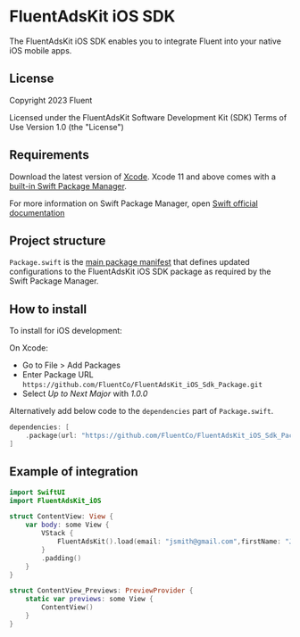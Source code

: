 # FluentAdsKit iOS SDK

The FluentAdsKit iOS SDK enables you to integrate Fluent into your native iOS mobile apps.

## License

Copyright 2023 Fluent

Licensed under the FluentAdsKit Software Development Kit (SDK) Terms of Use
Version 1.0 (the "License")

## Requirements

Download the latest version of [Xcode](https://developer.apple.com/xcode/). Xcode 11 and above comes with a [built-in Swift Package Manager](https://developer.apple.com/documentation/xcode/adding-package-dependencies-to-your-app).

For more information on Swift Package Manager, open [Swift official documentation](https://swift.org/package-manager/)

## Project structure

`Package.swift` is the [main package manifest](https://developer.apple.com/documentation/packagedescription) that defines updated configurations to the FluentAdsKit iOS SDK package as required by the Swift Package Manager.

## How to install

To install for iOS development:

On Xcode: 
* Go to File > Add Packages
* Enter Package URL `https://github.com/FluentCo/FluentAdsKit_iOS_Sdk_Package.git`
* Select *Up to Next Major* with *1.0.0*

Alternatively add below code to the `dependencies` part of `Package.swift`.
```swift
dependencies: [
    .package(url: "https://github.com/FluentCo/FluentAdsKit_iOS_Sdk_Package.git", .upToNextMajor(from: "1.0.0"))
]
```

## Example of integration

```swift
import SwiftUI
import FluentAdsKit_iOS

struct ContentView: View {
    var body: some View {
        VStack {
            FluentAdsKit().load(email: "jsmith@gmail.com",firstName: "John",lastName: "Smith",orderId: "482348", transactionValue: 87.55, zip: "10018")
        }
        .padding()
    }
}

struct ContentView_Previews: PreviewProvider {
    static var previews: some View {
        ContentView()
    }
}
```
